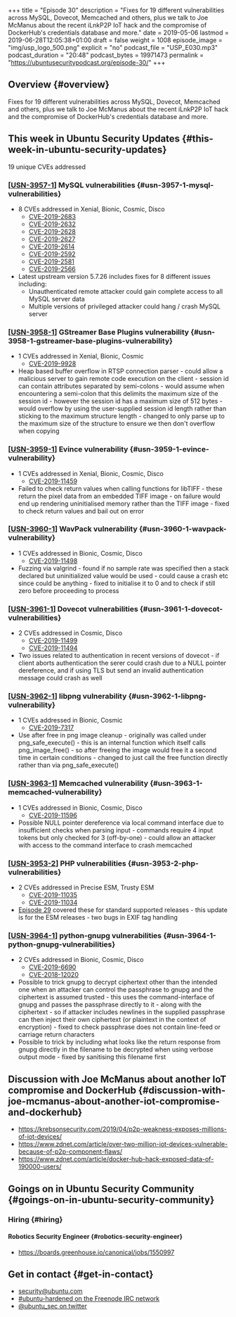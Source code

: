+++
title = "Episode 30"
description = "Fixes for 19 different vulnerabilities across MySQL, Dovecot, Memcached and others, plus we talk to Joe McManus about the recent iLnkP2P IoT hack and the compromise of DockerHub's credentials database and more."
date = 2019-05-06
lastmod = 2019-06-28T12:05:38+01:00
draft = false
weight = 1008
episode_image = "img/usp_logo_500.png"
explicit = "no"
podcast_file = "USP_E030.mp3"
podcast_duration = "20:48"
podcast_bytes = 19971473
permalink = "https://ubuntusecuritypodcast.org/episode-30/"
+++

## Overview {#overview}

Fixes for 19 different vulnerabilities across MySQL, Dovecot, Memcached and others, plus we talk to Joe McManus about the recent iLnkP2P IoT hack and the compromise of DockerHub's credentials database and more.


## This week in Ubuntu Security Updates {#this-week-in-ubuntu-security-updates}

19 unique CVEs addressed


### [[USN-3957-1](https://usn.ubuntu.com/3957-1/)] MySQL vulnerabilities {#usn-3957-1-mysql-vulnerabilities}

-   8 CVEs addressed in Xenial, Bionic, Cosmic, Disco
    -   [CVE-2019-2683](https://people.canonical.com/~ubuntu-security/cve/CVE-2019-2683)
    -   [CVE-2019-2632](https://people.canonical.com/~ubuntu-security/cve/CVE-2019-2632)
    -   [CVE-2019-2628](https://people.canonical.com/~ubuntu-security/cve/CVE-2019-2628)
    -   [CVE-2019-2627](https://people.canonical.com/~ubuntu-security/cve/CVE-2019-2627)
    -   [CVE-2019-2614](https://people.canonical.com/~ubuntu-security/cve/CVE-2019-2614)
    -   [CVE-2019-2592](https://people.canonical.com/~ubuntu-security/cve/CVE-2019-2592)
    -   [CVE-2019-2581](https://people.canonical.com/~ubuntu-security/cve/CVE-2019-2581)
    -   [CVE-2019-2566](https://people.canonical.com/~ubuntu-security/cve/CVE-2019-2566)
-   Latest upstream version 5.7.26 includes fixes for 8 different issues including:
    -   Unauthenticated remote attacker could gain complete access to all MySQL server data
    -   Multiple versions of privileged attacker could hang / crash MySQL server


### [[USN-3958-1](https://usn.ubuntu.com/3958-1/)] GStreamer Base Plugins vulnerability {#usn-3958-1-gstreamer-base-plugins-vulnerability}

-   1 CVEs addressed in Xenial, Bionic, Cosmic
    -   [CVE-2019-9928](https://people.canonical.com/~ubuntu-security/cve/CVE-2019-9928)
-   Heap based buffer overflow in RTSP connection parser - could allow a
    malicious server to gain remote code execution on the client - session id
    can contain attributes separated by semi-colons - would assume when
    encountering a semi-colon that this delimits the maximum size of the
    session id - however the session id has a maximum size of 512 bytes -
    would overflow by using the user-supplied session id length rather than
    sticking to the maximum structure length - changed to only parse up to
    the maximum size of the structure to ensure we then don't overflow when
    copying


### [[USN-3959-1](https://usn.ubuntu.com/3959-1/)] Evince vulnerability {#usn-3959-1-evince-vulnerability}

-   1 CVEs addressed in Xenial, Bionic, Cosmic, Disco
    -   [CVE-2019-11459](https://people.canonical.com/~ubuntu-security/cve/CVE-2019-11459)
-   Failed to check return values when calling functions for libTIFF - these
    return the pixel data from an embedded TIFF image - on failure would end
    up rendering uninitialised memory rather than the TIFF image - fixed to
    check return values and bail out on error


### [[USN-3960-1](https://usn.ubuntu.com/3960-1/)] WavPack vulnerability {#usn-3960-1-wavpack-vulnerability}

-   1 CVEs addressed in Bionic, Cosmic, Disco
    -   [CVE-2019-11498](https://people.canonical.com/~ubuntu-security/cve/CVE-2019-11498)
-   Fuzzing via valgrind - found if no sample rate was specified then a stack
    declared but uninitialized value would be used - could cause a crash etc
    since could be anything - fixed to initialise it to 0 and to check if
    still zero before proceeding to process


### [[USN-3961-1](https://usn.ubuntu.com/3961-1/)] Dovecot vulnerabilities {#usn-3961-1-dovecot-vulnerabilities}

-   2 CVEs addressed in Cosmic, Disco
    -   [CVE-2019-11499](https://people.canonical.com/~ubuntu-security/cve/CVE-2019-11499)
    -   [CVE-2019-11494](https://people.canonical.com/~ubuntu-security/cve/CVE-2019-11494)
-   Two issues related to authentication in recent versions of dovecot - if
    client aborts authentication the serer could crash due to a NULL pointer
    dereference, and if using TLS but send an invalid authentication message
    could crash as well


### [[USN-3962-1](https://usn.ubuntu.com/3962-1/)] libpng vulnerability {#usn-3962-1-libpng-vulnerability}

-   1 CVEs addressed in Bionic, Cosmic
    -   [CVE-2019-7317](https://people.canonical.com/~ubuntu-security/cve/CVE-2019-7317)
-   Use after free in png image cleanup - originally was called under
    png\_safe\_execute() - this is an internal function which itself calls
    png\_image\_free() - so after freeing the image would free it a second time
    in certain conditions - changed to just call the free function directly
    rather than via png\_safe\_execute()


### [[USN-3963-1](https://usn.ubuntu.com/3963-1/)] Memcached vulnerability {#usn-3963-1-memcached-vulnerability}

-   1 CVEs addressed in Bionic, Cosmic, Disco
    -   [CVE-2019-11596](https://people.canonical.com/~ubuntu-security/cve/CVE-2019-11596)
-   Possible NULL pointer dereference via local command interface due to
    insufficient checks when parsing input - commands require 4 input tokens
    but only checked for 3 (off-by-one) - could allow an attacker with access
    to the command interface to crash memcached


### [[USN-3953-2](https://usn.ubuntu.com/3953-2/)] PHP vulnerabilities {#usn-3953-2-php-vulnerabilities}

-   2 CVEs addressed in Precise ESM, Trusty ESM
    -   [CVE-2019-11035](https://people.canonical.com/~ubuntu-security/cve/CVE-2019-11035)
    -   [CVE-2019-11034](https://people.canonical.com/~ubuntu-security/cve/CVE-2019-11034)
-   [Episode 29](https://ubuntusecuritypodcast.org/episode-29/) covered these for standard supported releases - this update is
    for the ESM releases - two bugs in EXIF tag handling


### [[USN-3964-1](https://usn.ubuntu.com/3964-1/)] python-gnupg vulnerabilities {#usn-3964-1-python-gnupg-vulnerabilities}

-   2 CVEs addressed in Bionic, Cosmic, Disco
    -   [CVE-2019-6690](https://people.canonical.com/~ubuntu-security/cve/CVE-2019-6690)
    -   [CVE-2018-12020](https://people.canonical.com/~ubuntu-security/cve/CVE-2018-12020)
-   Possible to trick gnupg to decrypt ciphertext other than the intended one
    when an attacker can control the passphrase to gnupg and the ciphertext
    is assumed trusted - this uses the command-interface of gnupg and passes
    the passphrase directly to it - along with the ciphertext - so if
    attacker includes newlines in the supplied passphrase can then inject
    their own ciphertext (or plaintext in the context of encryption) - fixed
    to check passphrase does not contain line-feed or carriage return
    characters
-   Possible to trick by including what looks like the return response from
    gnupg directly in the filename to be decrypted when using verbose output
    mode - fixed by sanitising this filename first


## Discussion with Joe McManus about another IoT compromise and DockerHub {#discussion-with-joe-mcmanus-about-another-iot-compromise-and-dockerhub}

-   <https://krebsonsecurity.com/2019/04/p2p-weakness-exposes-millions-of-iot-devices/>
-   <https://www.zdnet.com/article/over-two-million-iot-devices-vulnerable-because-of-p2p-component-flaws/>
-   <https://www.zdnet.com/article/docker-hub-hack-exposed-data-of-190000-users/>


## Goings on in Ubuntu Security Community {#goings-on-in-ubuntu-security-community}


### Hiring {#hiring}


#### Robotics Security Engineer {#robotics-security-engineer}

-   <https://boards.greenhouse.io/canonical/jobs/1550997>


## Get in contact {#get-in-contact}

-   [security@ubuntu.com](mailto:security@ubuntu.com)
-   [#ubuntu-hardened on the Freenode IRC network](http://webchat.freenode.net?channels=%23ubuntu-hardened&uio=d4)
-   [@ubuntu\_sec on twitter](https://twitter.com/ubuntu%5Fsec)